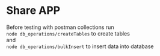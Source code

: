 # Share APP 

Before testing with postman collections run \
 `node db_operations/createTables`  to create tables\
 and \
 `node db_operations/bulkInsert` to insert data into database